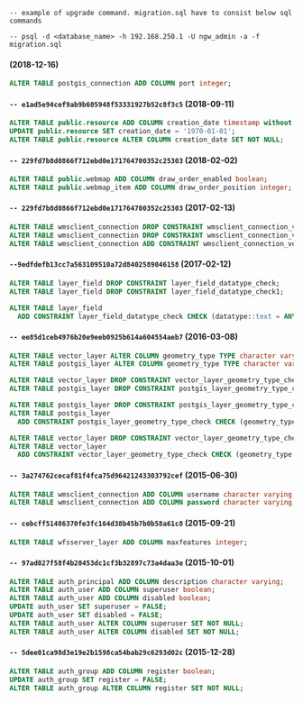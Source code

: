 `-- example of upgrade command. migration.sql have to consist below sql commands`

`-- psql -d <database_name> -h 192.168.250.1 -U ngw_admin -a -f migration.sql`

#### (2018-12-16)

```sql
ALTER TABLE postgis_connection ADD COLUMN port integer;
```

#### `-- e1ad5e94cef9ab9b605948f53331927b52c8f3c5` (2018-09-11)

```sql
ALTER TABLE public.resource ADD COLUMN creation_date timestamp without time zone;
UPDATE public.resource SET creation_date = '1970-01-01';
ALTER TABLE public.resource ALTER COLUMN creation_date SET NOT NULL;
```

#### `-- 229fd7b8d0866f712ebd0e171764700352c25303` (2018-02-02)

```sql
ALTER TABLE public.webmap ADD COLUMN draw_order_enabled boolean;
ALTER TABLE public.webmap_item ADD COLUMN draw_order_position integer;
```

#### `-- 229fd7b8d0866f712ebd0e171764700352c25303` (2017-02-13)

```sql
ALTER TABLE wmsclient_connection DROP CONSTRAINT wmsclient_connection_version_check;
ALTER TABLE wmsclient_connection DROP CONSTRAINT wmsclient_connection_version_check1;
ALTER TABLE wmsclient_connection ADD CONSTRAINT wmsclient_connection_version_check CHECK (version IN ('1.1.1', '1.3.0'));
```

#### `--9edfdefb13cc7a563109510a72d8402589046158` (2017-02-12)

```sql
ALTER TABLE layer_field DROP CONSTRAINT layer_field_datatype_check;
ALTER TABLE layer_field DROP CONSTRAINT layer_field_datatype_check1;

ALTER TABLE layer_field
  ADD CONSTRAINT layer_field_datatype_check CHECK (datatype::text = ANY (ARRAY['INTEGER'::character varying, 'BIGINT'::character varying, 'REAL'::character varying, 'STRING'::character varying, 'DATE'::character varying, 'TIME'::character varying, 'DATETIME'::character varying]::text[]));
```

#### `-- ee85d1ceb4976b20e9eeb0925b614a604554aeb7` (2016-03-08)

```sql
ALTER TABLE vector_layer ALTER COLUMN geometry_type TYPE character varying(15);
ALTER TABLE postgis_layer ALTER COLUMN geometry_type TYPE character varying(15);

ALTER TABLE vector_layer DROP CONSTRAINT vector_layer_geometry_type_check1;
ALTER TABLE postgis_layer DROP CONSTRAINT postgis_layer_geometry_type_check1;

ALTER TABLE postgis_layer DROP CONSTRAINT postgis_layer_geometry_type_check;
ALTER TABLE postgis_layer
  ADD CONSTRAINT postgis_layer_geometry_type_check CHECK (geometry_type::text = ANY (ARRAY['POINT'::character varying, 'LINESTRING'::character varying, 'POLYGON'::character varying, 'MULTIPOINT'::character varying, 'MULTILINESTRING'::character varying, 'MULTIPOLYGON'::character varying]::text[]));

ALTER TABLE vector_layer DROP CONSTRAINT vector_layer_geometry_type_check;
ALTER TABLE vector_layer
  ADD CONSTRAINT vector_layer_geometry_type_check CHECK (geometry_type::text = ANY (ARRAY['POINT'::character varying, 'LINESTRING'::character varying, 'POLYGON'::character varying, 'MULTIPOINT'::character varying, 'MULTILINESTRING'::character varying, 'MULTIPOLYGON'::character varying]::text[]));
```

#### `-- 3a274762cecaf81f4fca75d96421243303792cef` (2015-06-30)

```sql
ALTER TABLE wmsclient_connection ADD COLUMN username character varying;
ALTER TABLE wmsclient_connection ADD COLUMN password character varying;
```


#### `-- cebcff51486370fe3fc164d38b45b7b0b58a61c8` (2015-09-21)

```sql
ALTER TABLE wfsserver_layer ADD COLUMN maxfeatures integer;
```


#### `-- 97ad027f58f4b20453dc1cf3b32897c73a4daa3e` (2015-10-01)

```sql
ALTER TABLE auth_principal ADD COLUMN description character varying;
ALTER TABLE auth_user ADD COLUMN superuser boolean;
ALTER TABLE auth_user ADD COLUMN disabled boolean;
UPDATE auth_user SET superuser = FALSE;
UPDATE auth_user SET disabled = FALSE;
ALTER TABLE auth_user ALTER COLUMN superuser SET NOT NULL;
ALTER TABLE auth_user ALTER COLUMN disabled SET NOT NULL;
```

#### `-- 5dee01ca98d3e19e2b1598ca54bab29c6293d02c` (2015-12-28)

```sql
ALTER TABLE auth_group ADD COLUMN register boolean;
UPDATE auth_group SET register = FALSE;
ALTER TABLE auth_group ALTER COLUMN register SET NOT NULL;
```
